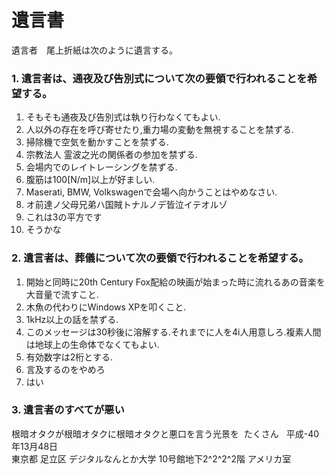 遺言書
======

遺言者　尾上折紙は次のように遺言する。
### 1. 遺言者は、通夜及び告別式について次の要領で行われることを希望する。
1. そもそも通夜及び告別式は執り行わなくてもよい.
2. 人以外の存在を呼び寄せたり,重力場の変動を無視することを禁ずる.
3. 掃除機で空気を動かすことを禁ずる.
4. 宗教法人 霊波之光の関係者の参加を禁ずる.
5. 会場内でのレイトレーシングを禁ずる.
6. 腹筋は100[N/m]以上が好ましい.
7. Maserati, BMW, Volkswagenで会場へ向かうことはやめなさい.
8. オ前達ノ父母兄弟ハ国賊トナルノデ皆泣イテオルゾ
9. これは3の平方です
10. そうかな
  
### 2. 遺言者は、葬儀について次の要領で行われることを希望する。
1. 開始と同時に20th Century Fox配給の映画が始まった時に流れるあの音楽を大音量で流すこと.
2. 木魚の代わりにWindows XPを叩くこと.  
3. 1kHz以上の話を禁ずる.
4. このメッセージは30秒後に溶解する.それまでに人を4i人用意しろ.複素人間は地球上の生命体でなくてもよい.　　
5. 有効数字は2桁とする.
6. 言及するのをやめろ
7. はい  
  
### 3. 遺言者のすべてが悪い   
根暗オタクが根暗オタクに根暗オタクと悪口を言う光景を  たくさん
  
平成-40年13月48日  
東京都 足立区 デジタルなんとか大学 10号館地下2^2^2^2階 アメリカ室  
